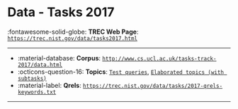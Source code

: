 # Data - Tasks 2017 

:fontawesome-solid-globe: **TREC Web Page**: [`https://trec.nist.gov/data/tasks2017.html`](https://trec.nist.gov/data/tasks2017.html)

---

- :material-database: **Corpus**: [`http://www.cs.ucl.ac.uk/tasks-track-2017/data.html`](http://www.cs.ucl.ac.uk/tasks-track-2017/data.html)
- :octicons-question-16: **Topics**: [`Test queries`](https://trec.nist.gov/data/tasks/Task-Queries-2017.xml), [`Elaborated topics (with subtasks)`](https://trec.nist.gov/data/tasks/2017-subtasks.txt)
- :material-label: **Qrels**: [`https://trec.nist.gov/data/tasks/2017-qrels-keywords.txt`](https://trec.nist.gov/data/tasks/2017-qrels-keywords.txt)


---

